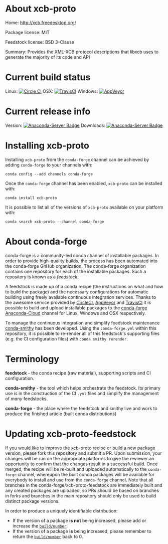 About xcb-proto
===============

Home: http://xcb.freedesktop.org/

Package license: MIT

Feedstock license: BSD 3-Clause

Summary: Provides the XML-XCB protocol descriptions that libxcb uses to generate the majority of its code and API



Current build status
====================

Linux: [![Circle CI](https://circleci.com/gh/conda-forge/xcb-proto-feedstock.svg?style=shield)](https://circleci.com/gh/conda-forge/xcb-proto-feedstock)
OSX: [![TravisCI](https://travis-ci.org/conda-forge/xcb-proto-feedstock.svg?branch=master)](https://travis-ci.org/conda-forge/xcb-proto-feedstock)
Windows: [![AppVeyor](https://ci.appveyor.com/api/projects/status/github/conda-forge/xcb-proto-feedstock?svg=True)](https://ci.appveyor.com/project/conda-forge/xcb-proto-feedstock/branch/master)

Current release info
====================
Version: [![Anaconda-Server Badge](https://anaconda.org/conda-forge/xcb-proto/badges/version.svg)](https://anaconda.org/conda-forge/xcb-proto)
Downloads: [![Anaconda-Server Badge](https://anaconda.org/conda-forge/xcb-proto/badges/downloads.svg)](https://anaconda.org/conda-forge/xcb-proto)

Installing xcb-proto
====================

Installing `xcb-proto` from the `conda-forge` channel can be achieved by adding `conda-forge` to your channels with:

```
conda config --add channels conda-forge
```

Once the `conda-forge` channel has been enabled, `xcb-proto` can be installed with:

```
conda install xcb-proto
```

It is possible to list all of the versions of `xcb-proto` available on your platform with:

```
conda search xcb-proto --channel conda-forge
```


About conda-forge
=================

conda-forge is a community-led conda channel of installable packages.
In order to provide high-quality builds, the process has been automated into the
conda-forge GitHub organization. The conda-forge organization contains one repository
for each of the installable packages. Such a repository is known as a *feedstock*.

A feedstock is made up of a conda recipe (the instructions on what and how to build
the package) and the necessary configurations for automatic building using freely
available continuous integration services. Thanks to the awesome service provided by
[CircleCI](https://circleci.com/), [AppVeyor](http://www.appveyor.com/)
and [TravisCI](https://travis-ci.org/) it is possible to build and upload installable
packages to the [conda-forge](https://anaconda.org/conda-forge)
[Anaconda-Cloud](http://docs.anaconda.org/) channel for Linux, Windows and OSX respectively.

To manage the continuous integration and simplify feedstock maintenance
[conda-smithy](http://github.com/conda-forge/conda-smithy) has been developed.
Using the ``conda-forge.yml`` within this repository, it is possible to re-render all of
this feedstock's supporting files (e.g. the CI configuration files) with ``conda smithy rerender``.


Terminology
===========

**feedstock** - the conda recipe (raw material), supporting scripts and CI configuration.

**conda-smithy** - the tool which helps orchestrate the feedstock.
                   Its primary use is in the construction of the CI ``.yml`` files
                   and simplify the management of *many* feedstocks.

**conda-forge** - the place where the feedstock and smithy live and work to
                  produce the finished article (built conda distributions)


Updating xcb-proto-feedstock
============================

If you would like to improve the xcb-proto recipe or build a new
package version, please fork this repository and submit a PR. Upon submission,
your changes will be run on the appropriate platforms to give the reviewer an
opportunity to confirm that the changes result in a successful build. Once
merged, the recipe will be re-built and uploaded automatically to the
`conda-forge` channel, whereupon the built conda packages will be available for
everybody to install and use from the `conda-forge` channel.
Note that all branches in the conda-forge/xcb-proto-feedstock are
immediately built and any created packages are uploaded, so PRs should be based
on branches in forks and branches in the main repository should only be used to
build distinct package versions.

In order to produce a uniquely identifiable distribution:
 * If the version of a package **is not** being increased, please add or increase
   the [``build/number``](http://conda.pydata.org/docs/building/meta-yaml.html#build-number-and-string).
 * If the version of a package **is** being increased, please remember to return
   the [``build/number``](http://conda.pydata.org/docs/building/meta-yaml.html#build-number-and-string)
   back to 0.
